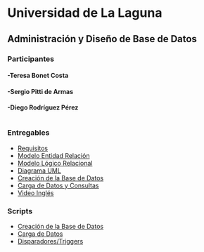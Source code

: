 # Universidad de La Laguna 

## Administración y Diseño de Base de Datos

### Participantes
  #### -Teresa Bonet Costa  
  #### -Sergio Pitti de Armas   
  #### -Diego Rodríguez Pérez  
#
### Entregables
* [Requisitos](https://github.com/alu0101232812/proyectoBDD_ADBD/blob/main/Requisitos.pdf)
* [Modelo Entidad Relación](https://github.com/alu0101232812/proyectoBDD_ADBD/blob/main/Modelo%20Entidad%20Relacio%CC%81n.pdf)
* [Modelo Lógico Relacional](https://github.com/alu0101232812/proyectoBDD_ADBD/blob/main/ModeloRelacional.pdf)
* [Diagrama UML](https://github.com/alu0101232812/proyectoBDD_ADBD/blob/main/UML%20(1).pdf)
* [Creación de la Base de Datos](https://github.com/alu0101232812/proyectoBDD_ADBD/blob/main/Creacion.pdf)
* [Carga de Datos y Consultas](https://github.com/alu0101232812/proyectoBDD_ADBD/blob/main/CargasDatosyConsultasEjemplos.pdf)
* [Video Inglés](https://drive.google.com/file/d/14iSrx9_ErYhewT_PVzI5F5cOJmw0YLet/view?usp=sharing)
### Scripts
* [Creación de la Base de Datos](https://github.com/alu0101232812/proyectoBDD_ADBD/blob/main/CodigoABBDD.sql)
* [Carga de Datos](https://github.com/alu0101232812/proyectoBDD_ADBD/blob/main/cargadatos.sql)
* [Disparadores/Triggers](https://github.com/alu0101232812/proyectoBDD_ADBD/blob/main/Disparadores.sql)

